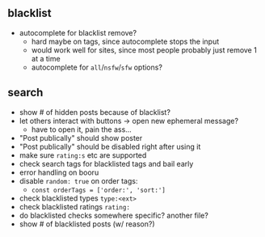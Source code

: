 ## blacklist

- autocomplete for blacklist remove?
  - hard maybe on tags, since autocomplete stops the input
  - would work well for sites, since most people probably just remove 1 at a time
  - autocomplete for `all`/`nsfw`/`sfw` options?

## search

- show # of hidden posts because of blacklist?
- let others interact with buttons -> open new ephemeral message?
  - have to open it, pain the ass...
- "Post publically" should show poster
- "Post publically" should be disabled right after using it
- make sure `rating:s` etc are supported
- check search tags for blacklisted tags and bail early
- error handling on booru
- disable `random: true` on order tags:
  - `const orderTags = ['order:', 'sort:']`
- check blacklisted types `type:<ext>`
- check blacklisted ratings `rating:`
- do blacklisted checks somewhere specific? another file?
- show # of blacklisted posts (w/ reason?)
